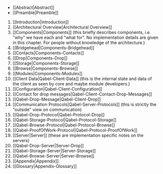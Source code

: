 * [[Abstract|Abstract]]
* [[Preamble|Preamble]]

1. [[Introduction|Introduction]]
2. [[Architectural Overview|Architectural Overview]]
3. [[Components|Components]] (this briefly describes components, i.e. "why" we have each and "what for". No implementation details are given in this chapter. For people without knowledge of the architecture.)
  1. [[Bridgehead|Components-Bridgehead]]
  3. [[Contacts|Components-Contacts]]
  4. [[Drop|Components-Drop]]
  5. [[Storage|Components-Storage]]
  7. [[Browse|Components-Browse]]
  8. [[Modules|Components-Modules]]
4. [[Client Data|Qabel-Client-Data]] (this is the internal state and data of the client as seen by core and maybe module developers.)
  2. [[Configuration|Qabel-Client-Configuration]]
  4. [[Contact for drop messages|Qabel-Client-Contact-Drop-Messages]]
  9. [[Qabel-Drop-Message|Qabel-Client-Drop]]
6. [[Communication Protocols|Qabel-Server-Protocols]] (this is strictly the "outside" view on communication)
  1. [[Qabel-Drop-Protocol|Qabel-Protocol-Drop]]
  2. [[Qabel-Storage-Protocol|Qabel-Protocol-Storage]]
  4. [[Qabel-Browse-Protocol|Qabel-Protocol-Browse]]
  5. [[Qabel-ProofOfWork-Protocol|Qabel-Protocol-ProofOfWork]]
7. [[Server|Server]] (these are implementation specific notes on the servers)
  1. [[Qabel-Drop-Server|Server-Drop]]
  2. [[Qabel-Storage-Server|Server-Storage]]
  4. [[Qabel-Browse-Server|Server-Browse]]
8. [[Appendix|Appendix]]
  1. [[Glossary|Appendix-Glossary]]
